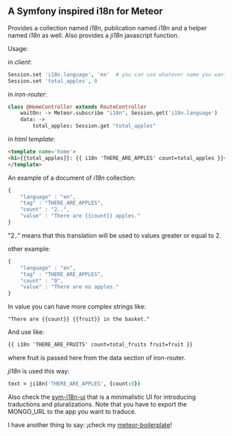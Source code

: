 A Symfony inspired i18n for Meteor
----------------------------------

Provides a collection named *i18n*, publication named *i18n* and a helper named *i18n* as well. Also provides a *ji18n* javascript function.

Usage:

in *client*:

```coffee
Session.set 'i18n.language', 'en'  # you can use whatever name you want
Session.set 'total_apples', 0
```

in *iron-router*:

```coffee
class @HomeController extends RouteController
    waitOn: -> Meteor.subscribe "i18n", Session.get('i18n.language')
    data: ->
        total_apples: Session.get "total_apples"
```

in *html template*:

```html
<template name='home'>
<h1>{{total_apples}}: {{ i18n 'THERE_ARE_APPLES' count=total_apples }}</h1>
</template>
```

An example of a document of *i18n* collection:

```javascript
{
    "language" : "en",
    "tag" : "THERE_ARE_APPLES",
    "count" : "2..",
    "value" : "There are {{count}} apples."
}
```

"2.." means that this translation will be used to values greater or equal to 2.

other example:

```javascript
{
    "language" : "en",
    "tag" : "THERE_ARE_APPLES",
    "count" : "0",
    "value" : "There are no apples."
}
```

In value you can have more complex strings like:

```
"There are {{count}} {{fruit}} in the basket."
```

And use like:

```html
{{ i18n 'THERE_ARE_FRUITS' count=total_fruits fruit=fruit }}
```

where fruit is passed here from the data section of iron-router.

*ji18n* is used this way:
```coffee
text = ji18n('THERE_ARE_APPLES', {count:0})
```

Also check the [sym-i18n-ui](https://github.com/miguelalarcos/sym-i18n-ui) that is a minimalistic UI for introducing traductions and pluralizations. Note that you have to export the MONGO_URL to the app you want to traduce.

I have another thing to say: ¡check my [meteor-boilerplate](https://github.com/miguelalarcos/meteor-boilerplate)!